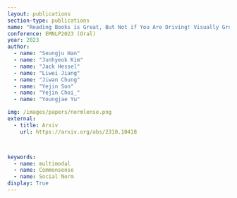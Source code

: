 ```yaml
---
layout: publications
section-type: publications
name: "Reading Books is Great, But Not if You Are Driving! Visually Grounded Reasoning about Defeasible Commonsense Norms"
conference: EMNLP2023 (Oral)
year: 2023
author:
  - name: "Seungju Han"
  - name: "Junhyeok Kim"
  - name: "Jack Hessel"
  - name: "Liwei Jiang"
  - name: "Jiwan Chung"
  - name: "Yejin Son"
  - name: "Yejin Choi_"
  - name: "Youngjae Yu"

img: /images/papers/normlense.png
external:
  - title: Arxiv
    url: https://arxiv.org/abs/2310.10418



keywords:
  - name: multimodal
  - name: Commonsense
  - name: Social Norm
display: True
---
```

